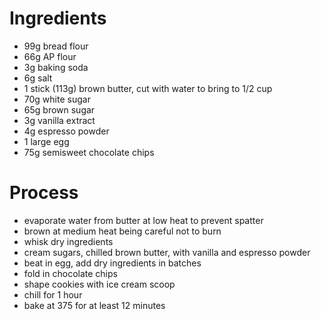 # Ingredients

* 99g bread flour
* 66g AP flour
* 3g baking soda
* 6g salt
* 1 stick (113g) brown butter, cut with water to bring to 1/2 cup
* 70g white sugar
* 65g brown sugar
* 3g vanilla extract
* 4g espresso powder
* 1 large egg
* 75g semisweet chocolate chips

# Process

* evaporate water from butter at low heat to prevent spatter
* brown at medium heat being careful not to burn
* whisk dry ingredients
* cream sugars, chilled brown butter, with vanilla and espresso powder
* beat in egg, add dry ingredients in batches
* fold in chocolate chips
* shape cookies with ice cream scoop
* chill for 1 hour
* bake at 375 for at least 12 minutes

